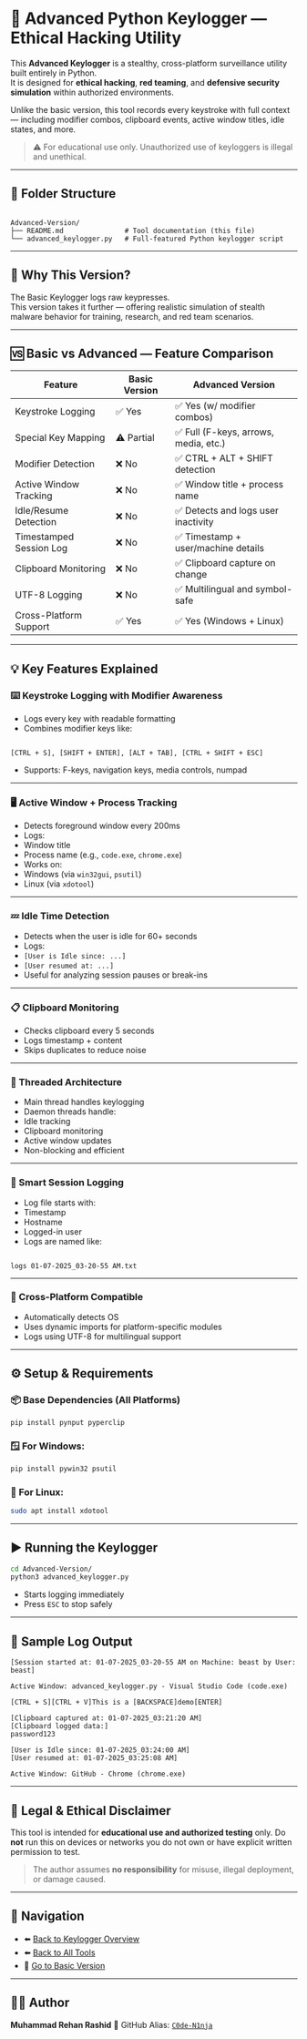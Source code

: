 # 🎯 Advanced Python Keylogger — Ethical Hacking Utility

This **Advanced Keylogger** is a stealthy, cross-platform surveillance utility built entirely in Python.  
It is designed for **ethical hacking**, **red teaming**, and **defensive security simulation** within authorized environments.

Unlike the basic version, this tool records every keystroke with full context — including modifier combos, clipboard events, active window titles, idle states, and more.

> ⚠️ For educational use only. Unauthorized use of keyloggers is illegal and unethical.

---

## 📁 Folder Structure

```

Advanced-Version/
├── README.md               # Tool documentation (this file)
└── advanced_keylogger.py   # Full-featured Python keylogger script

```

---

## 🚀 Why This Version?

The Basic Keylogger logs raw keypresses.  
This version takes it further — offering realistic simulation of stealth malware behavior for training, research, and red team scenarios.

---

## 🆚 Basic vs Advanced — Feature Comparison

| Feature                     | Basic Version   | Advanced Version                               |
|----------------------------|-----------------|------------------------------------------------|
| Keystroke Logging          | ✅ Yes          | ✅ Yes (w/ modifier combos)                    |
| Special Key Mapping        | ⚠️ Partial      | ✅ Full (F-keys, arrows, media, etc.)          |
| Modifier Detection         | ❌ No           | ✅ CTRL + ALT + SHIFT detection                |
| Active Window Tracking     | ❌ No           | ✅ Window title + process name                 |
| Idle/Resume Detection      | ❌ No           | ✅ Detects and logs user inactivity            |
| Timestamped Session Log    | ❌ No           | ✅ Timestamp + user/machine details            |
| Clipboard Monitoring       | ❌ No           | ✅ Clipboard capture on change                 |
| UTF-8 Logging              | ❌ No           | ✅ Multilingual and symbol-safe                |
| Cross-Platform Support     | ✅ Yes          | ✅ Yes (Windows + Linux)                       |

---

## 💡 Key Features Explained

### ⌨️ Keystroke Logging with Modifier Awareness

- Logs every key with readable formatting  
- Combines modifier keys like:
```

[CTRL + S], [SHIFT + ENTER], [ALT + TAB], [CTRL + SHIFT + ESC]

```
- Supports: F-keys, navigation keys, media controls, numpad

---

### 🖥️ Active Window + Process Tracking

- Detects foreground window every 200ms  
- Logs:
- Window title
- Process name (e.g., `code.exe`, `chrome.exe`)  
- Works on:
- Windows (via `win32gui`, `psutil`)
- Linux (via `xdotool`)

---

### 💤 Idle Time Detection

- Detects when the user is idle for 60+ seconds  
- Logs:
- `[User is Idle since: ...]`  
- `[User resumed at: ...]`  
- Useful for analyzing session pauses or break-ins

---

### 📋 Clipboard Monitoring

- Checks clipboard every 5 seconds  
- Logs timestamp + content  
- Skips duplicates to reduce noise

---

### 🧵 Threaded Architecture

- Main thread handles keylogging  
- Daemon threads handle:
- Idle tracking  
- Clipboard monitoring  
- Active window updates  
- Non-blocking and efficient

---

### 🧠 Smart Session Logging

- Log file starts with:
- Timestamp
- Hostname
- Logged-in user  
- Logs are named like:

```

logs 01-07-2025_03-20-55 AM.txt

````

---

### 🧩 Cross-Platform Compatible

- Automatically detects OS  
- Uses dynamic imports for platform-specific modules  
- Logs using UTF-8 for multilingual support

---

## ⚙️ Setup & Requirements

### 📦 Base Dependencies (All Platforms)

```bash
pip install pynput pyperclip
````

### 🪟 For Windows:

```bash
pip install pywin32 psutil
```

### 🐧 For Linux:

```bash
sudo apt install xdotool
```

---

## ▶️ Running the Keylogger

```bash
cd Advanced-Version/
python3 advanced_keylogger.py
```

* Starts logging immediately
* Press `ESC` to stop safely

---

## 📄 Sample Log Output

```
[Session started at: 01-07-2025_03-20-55 AM on Machine: beast by User: beast] 

Active Window: advanced_keylogger.py - Visual Studio Code (code.exe)

[CTRL + S][CTRL + V]This is a [BACKSPACE]demo[ENTER]

[Clipboard captured at: 01-07-2025_03:21:20 AM]
[Clipboard logged data:]
password123

[User is Idle since: 01-07-2025_03:24:00 AM]
[User resumed at: 01-07-2025_03:25:08 AM]

Active Window: GitHub - Chrome (chrome.exe)
```

---

## 🔐 Legal & Ethical Disclaimer

This tool is intended for **educational use and authorized testing** only.
Do **not** run this on devices or networks you do not own or have explicit written permission to test.

> The author assumes **no responsibility** for misuse, illegal deployment, or damage caused.

---

## 🔗 Navigation

* ⬅️ [Back to Keylogger Overview](../README.md)
* ⬅️ [Back to All Tools](../../../README.md)
* 🔹 [Go to Basic Version](../Basic-Version/README.md)

---

## 👨‍💻 Author

**Muhammad Rehan Rashid**
🧠 GitHub Alias: [`C0de-N1nja`](https://github.com/C0de-N1nja)